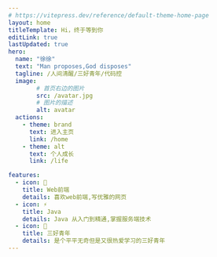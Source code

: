 ```yaml
---
# https://vitepress.dev/reference/default-theme-home-page
layout: home
titleTemplate: Hi，终于等到你
editLink: true
lastUpdated: true
hero:
  name: "徐徐"
  text: "Man proposes,God disposes"
  tagline: /人间清醒/三好青年/代码控
  image:
        # 首页右边的图片
        src: /avatar.jpg
        # 图片的描述
        alt: avatar
  actions:
    - theme: brand
      text: 进入主页
      link: /home
    - theme: alt
      text: 个人成长
      link: /life

features:
  - icon: 🤹
    title: Web前端
    details: 喜欢web前端,写优雅的网页
  - icon: ⚡️
    title: Java
    details: Java 从入门到精通,掌握服务端技术
  - icon: 🧩
    title: 三好青年
    details: 是个平平无奇但是又很热爱学习的三好青年
---
```


